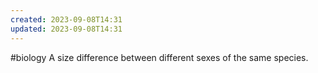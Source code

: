 ```yaml
---
created: 2023-09-08T14:31
updated: 2023-09-08T14:31
---
```

#biology
A size difference between different sexes of the same species.